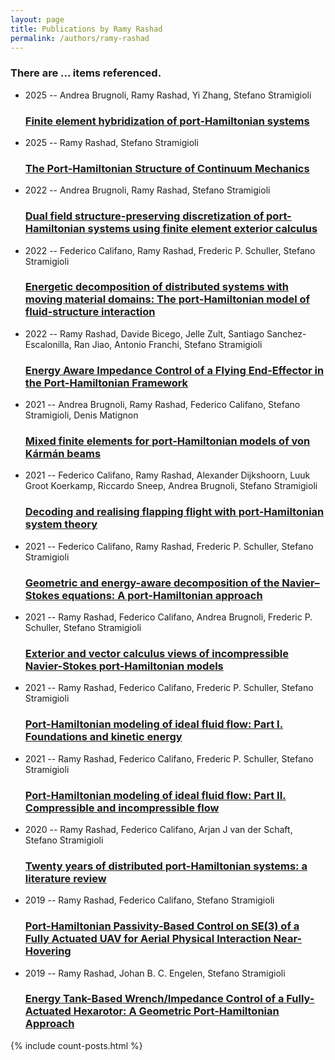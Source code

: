 ```yaml
---
layout: page
title: Publications by Ramy Rashad
permalink: /authors/ramy-rashad
---
```


<h3 id="number-posts">There are ... items referenced.</h3>
<ul class="post-list">
<li><span class='post-meta'>2025 -- Andrea Brugnoli, Ramy Rashad, Yi Zhang, Stefano Stramigioli</span><h3><a class='post-link' href="{{ site.baseurl }}/finite-element-hybridization-of-port-hamiltonian-systems">Finite element hybridization of port-Hamiltonian systems</a></h3></li>
<li><span class='post-meta'>2025 -- Ramy Rashad, Stefano Stramigioli</span><h3><a class='post-link' href="{{ site.baseurl }}/the-port-hamiltonian-structure-of-continuum-mechanics">The Port-Hamiltonian Structure of Continuum Mechanics</a></h3></li>
<li><span class='post-meta'>2022 -- Andrea Brugnoli, Ramy Rashad, Stefano Stramigioli</span><h3><a class='post-link' href="{{ site.baseurl }}/dual-field-structure-preserving-discretization-of-port-hamiltonian-systems-using-finite-element-exterior-calculus">Dual field structure-preserving discretization of port-Hamiltonian systems using finite element exterior calculus</a></h3></li>
<li><span class='post-meta'>2022 -- Federico Califano, Ramy Rashad, Frederic P. Schuller, Stefano Stramigioli</span><h3><a class='post-link' href="{{ site.baseurl }}/energetic-decomposition-of-distributed-systems-with-moving-material-domains-the-port-hamiltonian-model-of-fluid-structure-interaction">Energetic decomposition of distributed systems with moving material domains: The port-Hamiltonian model of fluid-structure interaction</a></h3></li>
<li><span class='post-meta'>2022 -- Ramy Rashad, Davide Bicego, Jelle Zult, Santiago Sanchez-Escalonilla, Ran Jiao, Antonio Franchi, Stefano Stramigioli</span><h3><a class='post-link' href="{{ site.baseurl }}/energy-aware-impedance-control-of-a-flying-end-effector-in-the-port-hamiltonian-framework">Energy Aware Impedance Control of a Flying End-Effector in the Port-Hamiltonian Framework</a></h3></li>
<li><span class='post-meta'>2021 -- Andrea Brugnoli, Ramy Rashad, Federico Califano, Stefano Stramigioli, Denis Matignon</span><h3><a class='post-link' href="{{ site.baseurl }}/mixed-finite-elements-for-port-hamiltonian-models-of-von-karman-beams">Mixed finite elements for port-Hamiltonian models of von Kármán beams</a></h3></li>
<li><span class='post-meta'>2021 -- Federico Califano, Ramy Rashad, Alexander Dijkshoorn, Luuk Groot Koerkamp, Riccardo Sneep, Andrea Brugnoli, Stefano Stramigioli</span><h3><a class='post-link' href="{{ site.baseurl }}/decoding-and-realising-flapping-flight-with-port-hamiltonian-system-theory">Decoding and realising flapping flight with port-Hamiltonian system theory</a></h3></li>
<li><span class='post-meta'>2021 -- Federico Califano, Ramy Rashad, Frederic P. Schuller, Stefano Stramigioli</span><h3><a class='post-link' href="{{ site.baseurl }}/geometric-and-energy-aware-decomposition-of-the-navier-stokes-equations-a-port-hamiltonian-approach">Geometric and energy-aware decomposition of the Navier–Stokes equations: A port-Hamiltonian approach</a></h3></li>
<li><span class='post-meta'>2021 -- Ramy Rashad, Federico Califano, Andrea Brugnoli, Frederic P. Schuller, Stefano Stramigioli</span><h3><a class='post-link' href="{{ site.baseurl }}/exterior-and-vector-calculus-views-of-incompressible-navier-stokes-port-hamiltonian-models">Exterior and vector calculus views of incompressible Navier-Stokes port-Hamiltonian models</a></h3></li>
<li><span class='post-meta'>2021 -- Ramy Rashad, Federico Califano, Frederic P. Schuller, Stefano Stramigioli</span><h3><a class='post-link' href="{{ site.baseurl }}/port-hamiltonian-modeling-of-ideal-fluid-flow-part-i-foundations-and-kinetic-energy">Port-Hamiltonian modeling of ideal fluid flow: Part I. Foundations and kinetic energy</a></h3></li>
<li><span class='post-meta'>2021 -- Ramy Rashad, Federico Califano, Frederic P. Schuller, Stefano Stramigioli</span><h3><a class='post-link' href="{{ site.baseurl }}/port-hamiltonian-modeling-of-ideal-fluid-flow-part-ii-compressible-and-incompressible-flow">Port-Hamiltonian modeling of ideal fluid flow: Part II. Compressible and incompressible flow</a></h3></li>
<li><span class='post-meta'>2020 -- Ramy Rashad, Federico Califano, Arjan J van der Schaft, Stefano Stramigioli</span><h3><a class='post-link' href="{{ site.baseurl }}/twenty-years-of-distributed-port-hamiltonian-systems-a-literature-review">Twenty years of distributed port-Hamiltonian systems: a literature review</a></h3></li>
<li><span class='post-meta'>2019 -- Ramy Rashad, Federico Califano, Stefano Stramigioli</span><h3><a class='post-link' href="{{ site.baseurl }}/port-hamiltonian-passivity-based-control-on-se-3-of-a-fully-actuated-uav-for-aerial-physical-interaction-near-hovering">Port-Hamiltonian Passivity-Based Control on SE(3) of a Fully Actuated UAV for Aerial Physical Interaction Near-Hovering</a></h3></li>
<li><span class='post-meta'>2019 -- Ramy Rashad, Johan B. C. Engelen, Stefano Stramigioli</span><h3><a class='post-link' href="{{ site.baseurl }}/energy-tank-based-wrench-impedance-control-of-a-fully-actuated-hexarotor-a-geometric-port-hamiltonian-approach">Energy Tank-Based Wrench/Impedance Control of a Fully-Actuated Hexarotor: A Geometric Port-Hamiltonian Approach</a></h3></li>

</ul>
{% include count-posts.html %}
